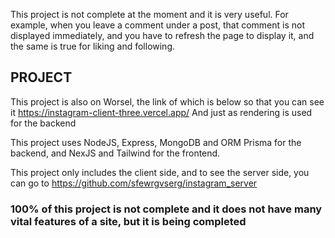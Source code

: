 This project is not complete at the moment and it is very useful. For example, when you leave a comment under a post, that comment is not displayed immediately, and you have to refresh the page to display it, and the same is true for liking and following.

## PROJECT

This project is also on Worsel, the link of which is below so that you can see it 
https://instagram-client-three.vercel.app/ And just as rendering is used for the backend

This project uses NodeJS, Express, MongoDB and ORM Prisma for the backend, and NexJS and Tailwind for the frontend.

This project only includes the client side, and to see the server side, you can go to https://github.com/sfewrgvserg/instagram_server

### 100% of this project is not complete and it does not have many vital features of a site, but it is being completed

